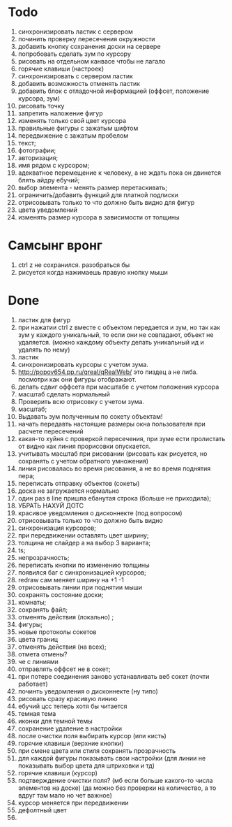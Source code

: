 # Todo

1.  синхронизировать ластик с сервером
2.  починить проверку пересечения окружности
3.  добавить кнопку сохранения доски на сервере
4.  попробовать сделать зум по курсору
5.  рисовать на отдельном канвасе чтобы не лагало
6.  горячие клавиши (настроек)
7.  синхронизировать с сервером ластик
8.  добавить возможность отменять ластик
9.  добавить блок с отладочной информацией (оффсет, положение курсора, зум)
10. рисовать точку
11. запретить наложение фигур
12. изменять только свой цвет курсора
13. правильные фигуры с зажатым шифтом
14. передвижение с зажатым пробелом
15. текст;
16. фотографии;
17. авторизация;
18. имя рядом с курсором;
19. адекватное перемещение к человеку, а не ждать пока он двинется блять айдру ебучий;
20. выбор элемента - менять размер перетаскивать;
21. ограничить/добавить функций для платной подписки
22. отрисовывать только то что должно быть видно для фигур
23. цвета уведомлений
24. изменять размер курсора в зависимости от толщины

# Самсынг вронг

1. ctrl z не сохранился. разобраться бы
2. рисуется когда нажимаешь правую кнопку мыши

# Done

1.  ластик для фигур
2.  при нажатии ctrl z вместе с объектом передается и зум, но так как зум у каждого уникальный, то если они не совпадают, объект не удаляется. (можно каждому объекту делать уникальный ид и удалять по нему)
3.  ластик
4.  синхронизировать курсоры с учетом зума.
5.  http://popov654.pp.ru/qreal/qRealWeb/ это пиздец а не либа. посмотри как они фигуры отображают.
6.  делать сдвиг оффсета при масштабе с учетом положения курсора
7.  масштаб сделать нормальный
8.  Проверить всю отрисовку с учетом зума.
9.  масштаб;
10. Выдавать зум полученным по сокету объектам!
11. начать передавть настоящие размеры окна пользователя при расчете пересечений
12. какая-то хуйня с проверкой пересечения, при зуме ести пролистать от видно как линия прорисовки опускается.
13. учитывать масштаб при рисовании (рисовать как рисуется, но сохранять с учетом обратного умножения)
14. линия рисовалась во время рисования, а не во время поднятия пера;
15. переписать отправку объектов (сокеты)
16. доска не загружается нормально
17. один раз в line пришла ебанутая строка (больше не приходила);
18. УБРАТЬ НАХУЙ ДОТС
19. красивое уведомления о дисконнекте (под вопросом)
20. отрисовывать только то что должно быть видно
21. синхронизация курсоров;
22. при передвижении оставлять цвет ширину;
23. толщина не слайдер а на выбор 3 варианта;
24. ts;
25. непрозрачность;
26. переписать кнопки по изменению толщины
27. появился баг с синхронизацией курсоров;
28. redraw сам меняет ширину на +1 -1
29. отрисовывать линии при поднятии мыши
30. сохранять состояние доски;
31. комнаты;
32. сохранять файл;
33. отменять действия (локально) ;
34. фигуры;
35. новые протоколы сокетов
36. цвета границ
37. отменять действия (на всех);
38. отмета отмены?
39. че с линиями
40. отправлять оффсет не в сокет;
41. при потере соединения заново устанавливать веб сокет (почти работает)
42. починть уведомления о дисконнекте (ну типо)
43. рисовать сразу красивую линию
44. ебучий цсс теперь хотя бы читается
45. темная тема
46. иконки для темной темы
47. сохранение удаление в настройки
48. после очистки поля выбирать курсор (или кисть)
49. горячие клавиши (верхние кнопки)
50. при смене цвета или стиля сохранять прозрачность
51. для каждой фигуры показывать свои настройки (для линии не показывать выбор цвета для штриховки и тд)
52. горячие клавиши (курсор)
53. подтверждение очистки поля? (мб если больше какого-то числа элементов на доске) (да можно без проверки на количество, а то вдруг там мало но чет важное)
54. курсор меняется при передвижении
55. дефолтный цвет
56.
